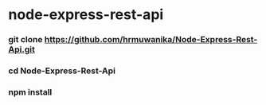 # node-express-rest-api

### git clone https://github.com/hrmuwanika/Node-Express-Rest-Api.git
### cd Node-Express-Rest-Api
### npm install
